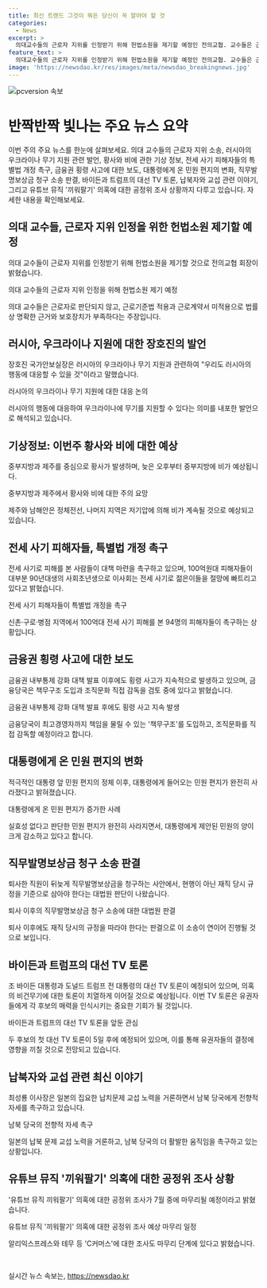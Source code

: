 ```yaml
---
title: 최신 트렌드 그것이 뭐든 당신이 꼭 알아야 할 것
categories:
  - News
excerpt: >
  의대교수들의 근로자 지위를 인정받기 위해 헌법소원을 제기할 예정인 전의교협. 교수들은 근로자로 인정받지 못하고 근로계약서도 없어 법률상 보호가 부족한 상황. 러시아의 북한에 무기 공급 시 우크라이나 지원 예정. 중부지방에 황사가 섞인 드문 6월 비 예상. 100억대 전세 사기 피해자들이 특별법 개정 촉구. 금융권에서도 횡령 사고 발생, 강화 대책 발표됨. 대통령에게 온 개식용 관련 민원이 사라지는 등 이슈 속 상황들. 퇴사 17년 뒤 직무발명보상금 청구 판결 나와. 미국 대선 TV토론,치열한 첫 TV토론 기대. 최성룡 남북도 피랍 고교생 어머니들의 애타는 호소에 외면 말아야. 유튜브 뮤직 끼워팔기 의혹 조사 마무리 예정.
feature_text: >
  의대교수들의 근로자 지위를 인정받기 위해 헌법소원을 제기할 예정인 전의교협. 교수들은 근로자로 인정받지 못하고 근로계약서도 없어 법률상 보호가 부족한 상황. 러시아의 북한에 무기 공급 시 우크라이나 지원 예정. 중부지방에 황사가 섞인 드문 6월 비 예상. 100억대 전세 사기 피해자들이 특별법 개정 촉구. 금융권에서도 횡령 사고 발생, 강화 대책 발표됨. 대통령에게 온 개식용 관련 민원이 사라지는 등 이슈 속 상황들. 퇴사 17년 뒤 직무발명보상금 청구 판결 나와. 미국 대선 TV토론,치열한 첫 TV토론 기대. 최성룡 남북도 피랍 고교생 어머니들의 애타는 호소에 외면 말아야. 유튜브 뮤직 끼워팔기 의혹 조사 마무리 예정.
image: 'https://newsdao.kr/res/images/meta/newsdao_breakingnews.jpg'
---
```


<p><img src="https://newsdao.kr/res/images/meta/newsdao_breakingnews.jpg" alt="pcversion 속보" /></p>

<h1>반짝반짝 빛나는 주요 뉴스 요약</h1>

<p data-ke-size="size16"></p>

<p>이번 주의 주요 뉴스를 한눈에 살펴보세요. 의대 교수들의 근로자 지위 소송, 러시아의 우크라이나 무기 지원 관련 발언, 황사와 비에 관한 기상 정보, 전세 사기 피해자들의 특별법 개정 촉구, 금융권 횡령 사고에 대한 보도, 대통령에게 온 민원 편지의 변화, 직무발명보상금 청구 소송 판결, 바이든과 트럼프의 대선 TV 토론, 납북자와 교섭 관련 이야기, 그리고 유튜브 뮤직 '끼워팔기' 의혹에 대한 공정위 조사 상황까지 다루고 있습니다. 자세한 내용을 확인해보세요.</p>

<p data-ke-size="size16"></p>

<h2 data-ke-size="size26">의대 교수들, 근로자 지위 인정을 위한 헌법소원 제기할 예정</h2>

<p>의대 교수들이 근로자 지위를 인정받기 위해 헌법소원을 제기할 것으로 전의교협 회장이 밝혔습니다.</p>

<p data-ke-size="size16">의대 교수들의 근로자 지위 인정을 위해 헌법소원 제기 예정</p>

<p>의대 교수들은 근로자로 판단되지 않고, 근로기준법 적용과 근로계약서 미적용으로 법률상 명확한 근거와 보호장치가 부족하다는 주장입니다.</p>

<p data-ke-size="size16"></p>

<h2 data-ke-size="size26">러시아, 우크라이나 지원에 대한 장호진의 발언</h2>

<p>장호진 국가안보실장은 러시아의 우크라이나 무기 지원과 관련하여 "우리도 러시아의 행동에 대응할 수 있을 것"이라고 말했습니다.</p>

<p data-ke-size="size16">러시아의 우크라이나 무기 지원에 대한 대응 논의</p>

<p>러시아의 행동에 대응하여 우크라이나에 무기를 지원할 수 있다는 의미를 내포한 발언으로 해석되고 있습니다.</p>

<p data-ke-size="size16"></p>

<h2 data-ke-size="size26">기상정보: 이번주 황사와 비에 대한 예상</h2>

<p>중부지방과 제주를 중심으로 황사가 발생하며, 늦은 오후부터 중부지방에 비가 예상됩니다.</p>

<p data-ke-size="size16">중부지방과 제주에서 황사와 비에 대한 주의 요망</p>

<p>제주와 남해안은 정체전선, 나머지 지역은 저기압에 의해 비가 계속될 것으로 예상되고 있습니다.</p>

<p data-ke-size="size16"></p>

<h2 data-ke-size="size26">전세 사기 피해자들, 특별법 개정 촉구</h2>

<p>전세 사기로 피해를 본 사람들이 대책 마련을 촉구하고 있으며, 100억원대 피해자들이 대부분 90년대생의 사회초년생으로 이사회는 전세 사기로 젊은이들을 절망에 빠트리고 있다고 밝혔습니다.</p>

<p data-ke-size="size16">전세 사기 피해자들이 특별법 개정을 촉구</p>

<p>신촌·구로·병점 지역에서 100억대 전세 사기 피해를 본 94명의 피해자들이 촉구하는 상황입니다.</p>

<p data-ke-size="size16"></p>

<h2 data-ke-size="size26">금융권 횡령 사고에 대한 보도</h2>

<p>금융권 내부통제 강화 대책 발표 이후에도 횡령 사고가 지속적으로 발생하고 있으며, 금융당국은 책무구조 도입과 조직문화 직접 감독을 검토 중에 있다고 밝혔습니다.</p>

<p data-ke-size="size16">금융권 내부통제 강화 대책 발표 후에도 횡령 사고 지속 발생</p>

<p>금융당국이 최고경영자까지 책임을 물릴 수 있는 '책무구조'를 도입하고, 조직문화를 직접 감독할 예정이라고 합니다.</p>

<p data-ke-size="size16"></p>

<h2 data-ke-size="size26">대통령에게 온 민원 편지의 변화</h2>

<p>적극적인 대통령 앞 민원 편지의 정체 이후, 대통령에게 들어오는 민원 편지가 완전히 사라졌다고 밝혀졌습니다.</p>

<p data-ke-size="size16">대통령에게 온 민원 편지가 증가한 사례</p>

<p>실효성 없다고 판단한 민원 편지가 완전히 사라지면서, 대통령에게 제안된 민원의 양이 크게 감소하고 있다고 합니다.</p>

<p data-ke-size="size16"></p>

<h2 data-ke-size="size26">직무발명보상금 청구 소송 판결</h2>

<p>퇴사한 직원이 뒤늦게 직무발명보상금을 청구하는 사안에서, 현행이 아닌 재직 당시 규정을 기준으로 삼아야 한다는 대법원 판단이 나왔습니다.</p>

<p data-ke-size="size16">퇴사 이후의 직무발명보상금 청구 소송에 대한 대법원 판결</p>

<p>퇴사 이후에도 재직 당시의 규정을 따라야 한다는 판결으로 이 소송이 연이어 진행될 것으로 보입니다.</p>

<p data-ke-size="size16"></p>

<h2 data-ke-size="size26">바이든과 트럼프의 대선 TV 토론</h2>

<p>조 바이든 대통령과 도널드 트럼프 전 대통령의 대선 TV 토론이 예정되어 있으며, 의혹의 비건무기에 대한 토론이 치열하게 이어질 것으로 예상됩니다. 이번 TV 토론은 유권자들에게 각 후보의 매력을 인식시키는 중요한 기회가 될 것입니다.</p>

<p data-ke-size="size16">바이든과 트럼프의 대선 TV 토론을 앞둔 관심</p>

<p>두 후보의 첫 대선 TV 토론이 5일 후에 예정되어 있으며, 이를 통해 유권자들의 결정에 영향을 끼칠 것으로 전망되고 있습니다.</p>

<p data-ke-size="size16"></p>

<h2 data-ke-size="size26">납북자와 교섭 관련 최신 이야기</h2>

<p>최성룡 이사장은 일본의 집요한 납치문제 교섭 노력을 거론하면서 남북 당국에게 전향적 자세를 촉구하고 있습니다.</p>

<p data-ke-size="size16">남북 당국의 전향적 자세 촉구</p>

<p>일본의 납북 문제 교섭 노력을 거론하고, 남북 당국의 더 활발한 움직임을 촉구하고 있는 상황입니다.</p>

<p data-ke-size="size16"></p>

<h2 data-ke-size="size26">유튜브 뮤직 '끼워팔기' 의혹에 대한 공정위 조사 상황</h2>

<p>'유튜브 뮤직 끼워팔기' 의혹에 대한 공정위 조사가 7월 중에 마무리될 예정이라고 밝혔습니다.</p>

<p data-ke-size="size16">유튜브 뮤직 '끼워팔기' 의혹에 대한 공정위 조사 예상 마무리 일정</p>

<p>알리익스프레스와 테무 등 'C커머스'에 대한 조사도 마무리 단계에 있다고 밝혔습니다.</p>

<p data-ke-size="size16"></p>

<p data-ke-size="size16">&nbsp;</p>
실시간 뉴스 속보는, <a href="https://newsdao.kr" rel="dofollow">https://newsdao.kr</a>


